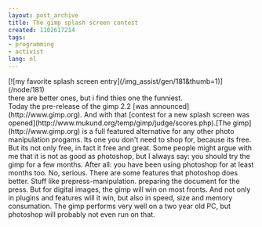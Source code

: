 ```yaml
---
layout: post_archive
title: The gimp splash screen contest
created: 1102617214
tags:
- programming
- activist
lang: nl
---
```

<div class="image">  [![my favorite splash screen entry](/img_assist/gen/181&thumb=1)](/node/181)  <div class="caption">there are better ones, but i find thies one the funniest.</div></div>Today the pre-release of the gimp 2.2 [was announced](http://www.gimp.org). And with that [contest for a new splash screen was opened](http://www.mukund.org/temp/gimp/judge/scores.php).[The gimp](http://www.gimp.org) is a full featured alternative for any other photo manipulation progams. Its one you don't need to shop for, because its free. But its not only free, in fact it free and great. Some people might argue with me that it is not as good as photoshop, but I always say: you should try the gimp for a few months. After all: you have been using photoshop for at least months too. <!--break-->No, serious. There are some features that photoshop does better. Stuff like prepress-manipulation. preparing the document for the press. But for digital images, the gimp will win on most fronts. And not only in plugins and features will it win, but also in speed, size and memory consumation. The gimp performs very well on a two year old PC, but photoshop will probably not even run on that.
